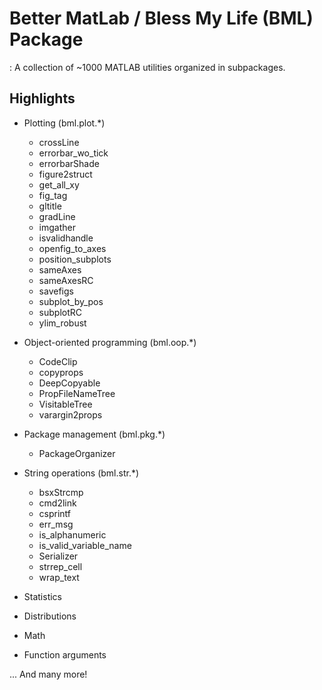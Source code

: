 # Better MatLab / Bless My Life (BML) Package
: A collection of ~1000 MATLAB utilities organized in subpackages.

## Highlights
- Plotting (bml.plot.*)
  - crossLine
  - errorbar_wo_tick
  - errorbarShade
  - figure2struct
  - get_all_xy
  - fig_tag
  - gltitle
  - gradLine
  - imgather
  - isvalidhandle
  - openfig_to_axes
  - position_subplots
  - sameAxes
  - sameAxesRC
  - savefigs
  - subplot_by_pos
  - subplotRC
  - ylim_robust
  
- Object-oriented programming (bml.oop.*)
  - CodeClip
  - copyprops
  - DeepCopyable
  - PropFileNameTree
  - VisitableTree
  - varargin2props
  
- Package management (bml.pkg.*)
  - PackageOrganizer
  
- String operations (bml.str.*)
  - bsxStrcmp
  - cmd2link
  - csprintf
  - err_msg
  - is_alphanumeric
  - is_valid_variable_name
  - Serializer
  - strrep_cell
  - wrap_text
  
- Statistics
- Distributions
- Math
- Function arguments

... And many more!
